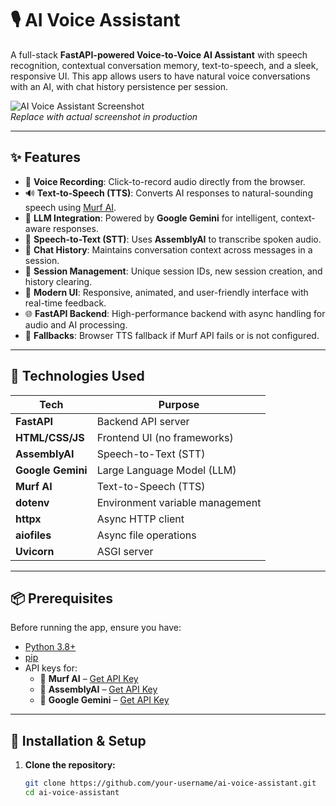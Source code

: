 # 🎙️ AI Voice Assistant

A full-stack **FastAPI-powered Voice-to-Voice AI Assistant** with speech recognition, contextual conversation memory, text-to-speech, and a sleek, responsive UI. This app allows users to have natural voice conversations with an AI, with chat history persistence per session.

![AI Voice Assistant Screenshot](https://via.placeholder.com/900x500.png?text=AI+Voice+Assistant+UI)  
*Replace with actual screenshot in production*

---

## ✨ Features

- 🎤 **Voice Recording**: Click-to-record audio directly from the browser.
- 🔊 **Text-to-Speech (TTS)**: Converts AI responses to natural-sounding speech using [Murf AI](https://murf.ai).
- 🧠 **LLM Integration**: Powered by **Google Gemini** for intelligent, context-aware responses.
- 📝 **Speech-to-Text (STT)**: Uses **AssemblyAI** to transcribe spoken audio.
- 💬 **Chat History**: Maintains conversation context across messages in a session.
- 🔁 **Session Management**: Unique session IDs, new session creation, and history clearing.
- 🎨 **Modern UI**: Responsive, animated, and user-friendly interface with real-time feedback.
- 🌐 **FastAPI Backend**: High-performance backend with async handling for audio and AI processing.
- 🧩 **Fallbacks**: Browser TTS fallback if Murf API fails or is not configured.

---

## 🔧 Technologies Used

| Tech | Purpose |
|------|--------|
| **FastAPI** | Backend API server |
| **HTML/CSS/JS** | Frontend UI (no frameworks) |
| **AssemblyAI** | Speech-to-Text (STT) |
| **Google Gemini** | Large Language Model (LLM) |
| **Murf AI** | Text-to-Speech (TTS) |
| **dotenv** | Environment variable management |
| **httpx** | Async HTTP client |
| **aiofiles** | Async file operations |
| **Uvicorn** | ASGI server |

---

## 📦 Prerequisites

Before running the app, ensure you have:

- [Python 3.8+](https://www.python.org/downloads/)
- [pip](https://pypi.org/project/pip/)
- API keys for:
  - 🔑 **Murf AI** – [Get API Key](https://app.murf.ai/api-keys)
  - 🔑 **AssemblyAI** – [Get API Key](https://www.assemblyai.com/dashboard)
  - 🔑 **Google Gemini** – [Get API Key](https://ai.google.dev)

---

## 🚀 Installation & Setup

1. **Clone the repository:**
   ```bash
   git clone https://github.com/your-username/ai-voice-assistant.git
   cd ai-voice-assistant
